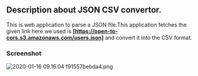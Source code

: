 ## Description about JSON CSV convertor.

This is web application to parse a JSON file.This application fetches the given link here we used is **[https://open-to-cors.s3.amazonaws.com/users.json]** and convert it into the CSV format.

### Screenshot

![2020-01-16 09.16.04 f91557bebda4.png](Rahul19998/json-csv-convertor)


